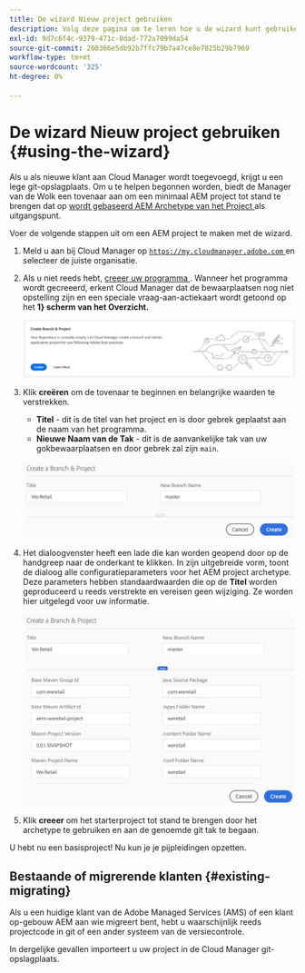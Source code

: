```yaml
---
title: De wizard Nieuw project gebruiken
description: Volg deze pagina om te leren hoe u de wizard kunt gebruiken om een AEM Application Project te maken
exl-id: 9d7c6f4c-9379-471c-8dad-772a7099da54
source-git-commit: 200366e5db92b7ffc79b7a47ce8e7825b29b7969
workflow-type: tm+mt
source-wordcount: '325'
ht-degree: 0%

---
```



# De wizard Nieuw project gebruiken {#using-the-wizard}

Als u als nieuwe klant aan Cloud Manager wordt toegevoegd, krijgt u een lege git-opslagplaats. Om u te helpen begonnen worden, biedt de Manager van de Wolk een tovenaar aan om een minimaal AEM project tot stand te brengen dat op [ wordt gebaseerd AEM Archetype van het Project ](https://github.com/Adobe-Marketing-Cloud/aem-project-archetype) als uitgangspunt.

Voer de volgende stappen uit om een AEM project te maken met de wizard.

1. Meld u aan bij Cloud Manager op [`https://my.cloudmanager.adobe.com` ](https://my.cloudmanager.adobe.com) en selecteer de juiste organisatie.

1. Als u niet reeds hebt, [ creeer uw programma ](program-setup.md). Wanneer het programma wordt gecreeerd, erkent Cloud Manager dat de bewaarplaatsen nog niet opstelling zijn en een speciale vraag-aan-actiekaart wordt getoond op het **1} scherm van het Overzicht.**

   ![ creeer project CTA ](/help/assets/image2018-10-3_14-29-44.png)

1. Klik **creëren** om de tovenaar te beginnen en belangrijke waarden te verstrekken.

   * **Titel** - dit is de titel van het project en is door gebrek geplaatst aan de naam van het programma.
   * **Nieuwe Naam van de Tak** - dit is de aanvankelijke tak van uw gokbewaarplaatsen en door gebrek zal zijn `main`.

   ![ waarden van het Project ](/help/assets/screen_shot_2018-10-08at55825am.png)

1. Het dialoogvenster heeft een lade die kan worden geopend door op de handgreep naar de onderkant te klikken. In zijn uitgebreide vorm, toont de dialoog alle configuratieparameters voor het AEM project archetype. Deze parameters hebben standaardwaarden die op de **Titel** worden geproduceerd u reeds verstrekte en vereisen geen wijziging. Ze worden hier uitgelegd voor uw informatie.

   ![ Gedetailleerde archetype parameters ](/help/assets/screen_shot_2018-10-08at60032am.png)

1. Klik **creeer** om het starterproject tot stand te brengen door het archetype te gebruiken en aan de genoemde git tak te begaan.

U hebt nu een basisproject! Nu kun je je pijpleidingen opzetten.

## Bestaande of migrerende klanten {#existing-migrating}

Als u een huidige klant van de Adobe Managed Services (AMS) of een klant op-gebouw AEM aan wie migreert bent, hebt u waarschijnlijk reeds projectcode in git of een ander systeem van de versiecontrole.

In dergelijke gevallen importeert u uw project in de Cloud Manager git-opslagplaats.
